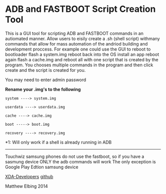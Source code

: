 #                                            ADB and FASTBOOT Script Creation Tool
This is a GUI tool for scripting ADB and FASTBOOT commands in an autiomated manner.  Allow users to eisily create a .sh (shell script)
withmany commands that allow for mass automation of the andriod building and development proccess.  For example one could use
the GUI to reboot to bootloader flash a system.img reboot back into the OS install an app reboot again flash a cache.img
and reboot all with one script that is created by the program.
You chooses multiple commands in the program and then click create and the script is created for you.

You may need to enter admin password

**Rename your .img's to the following**
```
system ----> system.img

userdata ----> userdata.img

cache ----> cache.img

boot -----> boot.img

recovery ----> recovery.img
```

*1: Will only work if a shell is already running in ADB


---------------------------------------------------------------------------------------------------------------------
Touchwiz samsung phones do not use the fastboot, so if you have a sasmung device ONLY the adb commands will work
The only exception is Google Play Edtion samsung device

[XDA-Developers](http://forum.xda-developers.com/android/software/tool-adb-fastboot-scripting-automation-t2946760)
[github](https://github.com/melbing)

Matthew Elbing
2014


